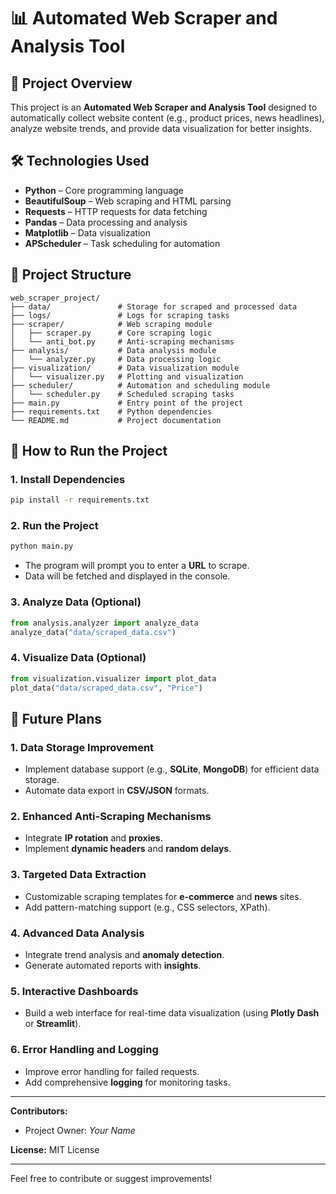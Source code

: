 # 📊 Automated Web Scraper and Analysis Tool

## 📌 Project Overview
This project is an **Automated Web Scraper and Analysis Tool** designed to automatically collect website content (e.g., product prices, news headlines), analyze website trends, and provide data visualization for better insights.

## 🛠️ Technologies Used
- **Python** – Core programming language
- **BeautifulSoup** – Web scraping and HTML parsing
- **Requests** – HTTP requests for data fetching
- **Pandas** – Data processing and analysis
- **Matplotlib** – Data visualization
- **APScheduler** – Task scheduling for automation

## 📂 Project Structure
```
web_scraper_project/
├── data/               # Storage for scraped and processed data
├── logs/               # Logs for scraping tasks
├── scraper/            # Web scraping module
│   ├── scraper.py      # Core scraping logic
│   └── anti_bot.py     # Anti-scraping mechanisms
├── analysis/           # Data analysis module
│   └── analyzer.py     # Data processing logic
├── visualization/      # Data visualization module
│   └── visualizer.py   # Plotting and visualization
├── scheduler/          # Automation and scheduling module
│   └── scheduler.py    # Scheduled scraping tasks
├── main.py             # Entry point of the project
├── requirements.txt    # Python dependencies
└── README.md           # Project documentation
```

## 🚀 How to Run the Project

### 1. Install Dependencies
```bash
pip install -r requirements.txt
```

### 2. Run the Project
```bash
python main.py
```
- The program will prompt you to enter a **URL** to scrape.
- Data will be fetched and displayed in the console.

### 3. Analyze Data (Optional)
```python
from analysis.analyzer import analyze_data
analyze_data("data/scraped_data.csv")
```

### 4. Visualize Data (Optional)
```python
from visualization.visualizer import plot_data
plot_data("data/scraped_data.csv", "Price")
```

## 🔮 Future Plans

### 1. **Data Storage Improvement**
- Implement database support (e.g., **SQLite**, **MongoDB**) for efficient data storage.
- Automate data export in **CSV/JSON** formats.

### 2. **Enhanced Anti-Scraping Mechanisms**
- Integrate **IP rotation** and **proxies**.
- Implement **dynamic headers** and **random delays**.

### 3. **Targeted Data Extraction**
- Customizable scraping templates for **e-commerce** and **news** sites.
- Add pattern-matching support (e.g., CSS selectors, XPath).

### 4. **Advanced Data Analysis**
- Integrate trend analysis and **anomaly detection**.
- Generate automated reports with **insights**.

### 5. **Interactive Dashboards**
- Build a web interface for real-time data visualization (using **Plotly Dash** or **Streamlit**).

### 6. **Error Handling and Logging**
- Improve error handling for failed requests.
- Add comprehensive **logging** for monitoring tasks.

---

**Contributors:**
- Project Owner: *Your Name*

**License:** MIT License

---

Feel free to contribute or suggest improvements!
